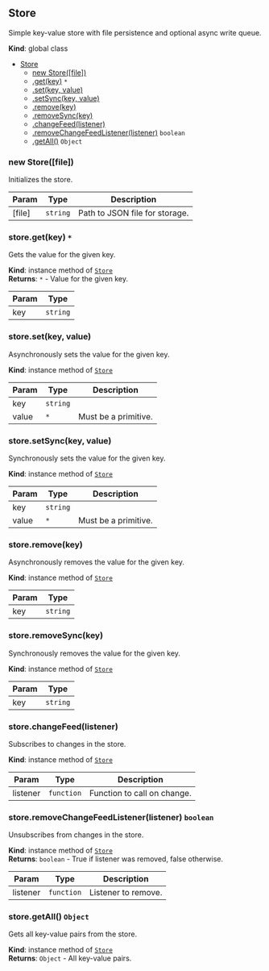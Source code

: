 <a name="Store"></a>

## Store
Simple key-value store with file persistence and optional async write queue.

**Kind**: global class  

* [Store](#Store)
    * [new Store([file])](#new_Store_new)
    * [.get(key)](#Store+get) <code>\*</code>
    * [.set(key, value)](#Store+set)
    * [.setSync(key, value)](#Store+setSync)
    * [.remove(key)](#Store+remove)
    * [.removeSync(key)](#Store+removeSync)
    * [.changeFeed(listener)](#Store+changeFeed)
    * [.removeChangeFeedListener(listener)](#Store+removeChangeFeedListener) <code>boolean</code>
    * [.getAll()](#Store+getAll) <code>Object</code>

<a name="new_Store_new"></a>

### new Store([file])
Initializes the store.


| Param | Type | Description |
| --- | --- | --- |
| [file] | <code>string</code> | Path to JSON file for storage. |

<a name="Store+get"></a>

### store.get(key) <code>\*</code>
Gets the value for the given key.

**Kind**: instance method of [<code>Store</code>](#Store)  
**Returns**: <code>\*</code> - Value for the given key.  

| Param | Type |
| --- | --- |
| key | <code>string</code> | 

<a name="Store+set"></a>

### store.set(key, value)
Asynchronously sets the value for the given key.

**Kind**: instance method of [<code>Store</code>](#Store)  

| Param | Type | Description |
| --- | --- | --- |
| key | <code>string</code> |  |
| value | <code>\*</code> | Must be a primitive. |

<a name="Store+setSync"></a>

### store.setSync(key, value)
Synchronously sets the value for the given key.

**Kind**: instance method of [<code>Store</code>](#Store)  

| Param | Type | Description |
| --- | --- | --- |
| key | <code>string</code> |  |
| value | <code>\*</code> | Must be a primitive. |

<a name="Store+remove"></a>

### store.remove(key)
Asynchronously removes the value for the given key.

**Kind**: instance method of [<code>Store</code>](#Store)  

| Param | Type |
| --- | --- |
| key | <code>string</code> | 

<a name="Store+removeSync"></a>

### store.removeSync(key)
Synchronously removes the value for the given key.

**Kind**: instance method of [<code>Store</code>](#Store)  

| Param | Type |
| --- | --- |
| key | <code>string</code> | 

<a name="Store+changeFeed"></a>

### store.changeFeed(listener)
Subscribes to changes in the store.

**Kind**: instance method of [<code>Store</code>](#Store)  

| Param | Type | Description |
| --- | --- | --- |
| listener | <code>function</code> | Function to call on change. |

<a name="Store+removeChangeFeedListener"></a>

### store.removeChangeFeedListener(listener) <code>boolean</code>
Unsubscribes from changes in the store.

**Kind**: instance method of [<code>Store</code>](#Store)  
**Returns**: <code>boolean</code> - True if listener was removed, false otherwise.  

| Param | Type | Description |
| --- | --- | --- |
| listener | <code>function</code> | Listener to remove. |

<a name="Store+getAll"></a>

### store.getAll() <code>Object</code>
Gets all key-value pairs from the store.

**Kind**: instance method of [<code>Store</code>](#Store)  
**Returns**: <code>Object</code> - All key-value pairs.  
